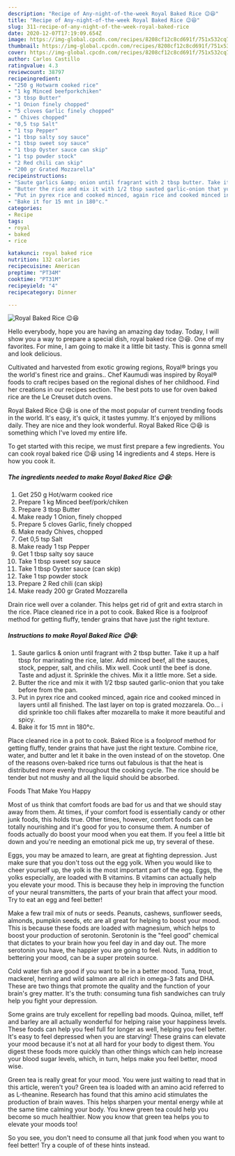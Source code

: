 ```yaml
---
description: "Recipe of Any-night-of-the-week Royal Baked Rice 😉😆"
title: "Recipe of Any-night-of-the-week Royal Baked Rice 😉😆"
slug: 311-recipe-of-any-night-of-the-week-royal-baked-rice
date: 2020-12-07T17:19:09.654Z
image: https://img-global.cpcdn.com/recipes/8208cf12c8cd691f/751x532cq70/royal-baked-rice-😉😆-recipe-main-photo.jpg
thumbnail: https://img-global.cpcdn.com/recipes/8208cf12c8cd691f/751x532cq70/royal-baked-rice-😉😆-recipe-main-photo.jpg
cover: https://img-global.cpcdn.com/recipes/8208cf12c8cd691f/751x532cq70/royal-baked-rice-😉😆-recipe-main-photo.jpg
author: Carlos Castillo
ratingvalue: 4.3
reviewcount: 38797
recipeingredient:
- "250 g Hotwarm cooked rice"
- "1 kg Minced beefporkchiken"
- "3 tbsp Butter"
- "1 Onion finely chopped"
- "5 cloves Garlic finely chopped"
- " Chives chopped"
- "0,5 tsp Salt"
- "1 tsp Pepper"
- "1 tbsp salty soy sauce"
- "1 tbsp sweet soy sauce"
- "1 tbsp Oyster sauce can skip"
- "1 tsp powder stock"
- "2 Red chili can skip"
- "200 gr Grated Mozzarella"
recipeinstructions:
- "Saute garlics &amp; onion until fragrant with 2 tbsp butter. Take it up a half tbsp for marinating the rice, later. Add minced beef, all the sauces, stock, pepper, salt, and chilis. Mix well. Cook until the beef is done. Taste and adjust it. Sprinkle the chives. Mix it a little more. Set a side."
- "Butter the rice and mix it with 1/2 tbsp sauted garlic-onion that you take before from the pan."
- "Put in pyrex rice and cooked minced, again rice and cooked minced in layers until all finished. The last layer on top is grated mozzarela. Oo... i did sprinkle too chili flakes after mozarella to make it more beautiful and spicy."
- "Bake it for 15 mnt in 180°c."
categories:
- Recipe
tags:
- royal
- baked
- rice

katakunci: royal baked rice 
nutrition: 132 calories
recipecuisine: American
preptime: "PT34M"
cooktime: "PT31M"
recipeyield: "4"
recipecategory: Dinner

---
```



![Royal Baked Rice 😉😆](https://img-global.cpcdn.com/recipes/8208cf12c8cd691f/751x532cq70/royal-baked-rice-😉😆-recipe-main-photo.jpg)

Hello everybody, hope you are having an amazing day today. Today, I will show you a way to prepare a special dish, royal baked rice 😉😆. One of my favorites. For mine, I am going to make it a little bit tasty. This is gonna smell and look delicious.

Cultivated and harvested from exotic growing regions, Royal® brings you the world&#39;s finest rice and grains.. Chef Kaumudi was inspired by Royal® foods to craft recipes based on the regional dishes of her childhood. Find her creations in our recipes section. The best pots to use for oven baked rice are the Le Creuset dutch ovens.

Royal Baked Rice 😉😆 is one of the most popular of current trending foods in the world. It's easy, it's quick, it tastes yummy. It's enjoyed by millions daily. They are nice and they look wonderful. Royal Baked Rice 😉😆 is something which I've loved my entire life.


To get started with this recipe, we must first prepare a few ingredients. You can cook royal baked rice 😉😆 using 14 ingredients and 4 steps. Here is how you cook it.

<!--inarticleads1-->

##### The ingredients needed to make Royal Baked Rice 😉😆:

1. Get 250 g Hot/warm cooked rice
1. Prepare 1 kg Minced beef/pork/chiken
1. Prepare 3 tbsp Butter
1. Make ready 1 Onion, finely chopped
1. Prepare 5 cloves Garlic, finely chopped
1. Make ready  Chives, chopped
1. Get 0,5 tsp Salt
1. Make ready 1 tsp Pepper
1. Get 1 tbsp salty soy sauce
1. Take 1 tbsp sweet soy sauce
1. Take 1 tbsp Oyster sauce (can skip)
1. Take 1 tsp powder stock
1. Prepare 2 Red chili (can skip)
1. Make ready 200 gr Grated Mozzarella


Drain rice well over a colander. This helps get rid of grit and extra starch in the rice. Place cleaned rice in a pot to cook. Baked Rice is a foolproof method for getting fluffy, tender grains that have just the right texture. 

<!--inarticleads2-->

##### Instructions to make Royal Baked Rice 😉😆:

1. Saute garlics &amp; onion until fragrant with 2 tbsp butter. Take it up a half tbsp for marinating the rice, later. Add minced beef, all the sauces, stock, pepper, salt, and chilis. Mix well. Cook until the beef is done. Taste and adjust it. Sprinkle the chives. Mix it a little more. Set a side.
1. Butter the rice and mix it with 1/2 tbsp sauted garlic-onion that you take before from the pan.
1. Put in pyrex rice and cooked minced, again rice and cooked minced in layers until all finished. The last layer on top is grated mozzarela. Oo... i did sprinkle too chili flakes after mozarella to make it more beautiful and spicy.
1. Bake it for 15 mnt in 180°c.


Place cleaned rice in a pot to cook. Baked Rice is a foolproof method for getting fluffy, tender grains that have just the right texture. Combine rice, water, and butter and let it bake in the oven instead of on the stovetop. One of the reasons oven-baked rice turns out fabulous is that the heat is distributed more evenly throughout the cooking cycle. The rice should be tender but not mushy and all the liquid should be absorbed. 

Foods That Make You Happy


Most of us think that comfort foods are bad for us and that we should stay away from them. At times, if your comfort food is essentially candy or other junk foods, this holds true. Other times, however, comfort foods can be totally nourishing and it's good for you to consume them. A number of foods actually do boost your mood when you eat them. If you feel a little bit down and you're needing an emotional pick me up, try several of these.

Eggs, you may be amazed to learn, are great at fighting depression. Just make sure that you don't toss out the egg yolk. When you would like to cheer yourself up, the yolk is the most important part of the egg. Eggs, the yolks especially, are loaded with B vitamins. B vitamins can actually help you elevate your mood. This is because they help in improving the function of your neural transmitters, the parts of your brain that affect your mood. Try to eat an egg and feel better!

Make a few trail mix of nuts or seeds. Peanuts, cashews, sunflower seeds, almonds, pumpkin seeds, etc are all great for helping to boost your mood. This is because these foods are loaded with magnesium, which helps to boost your production of serotonin. Serotonin is the "feel good" chemical that dictates to your brain how you feel day in and day out. The more serotonin you have, the happier you are going to feel. Nuts, in addition to bettering your mood, can be a super protein source.

Cold water fish are good if you want to be in a better mood. Tuna, trout, mackerel, herring and wild salmon are all rich in omega-3 fats and DHA. These are two things that promote the quality and the function of your brain's grey matter. It's the truth: consuming tuna fish sandwiches can truly help you fight your depression. 

Some grains are truly excellent for repelling bad moods. Quinoa, millet, teff and barley are all actually wonderful for helping raise your happiness levels. These foods can help you feel full for longer as well, helping you feel better. It's easy to feel depressed when you are starving! These grains can elevate your mood because it's not at all hard for your body to digest them. You digest these foods more quickly than other things which can help increase your blood sugar levels, which, in turn, helps make you feel better, mood wise.

Green tea is really great for your mood. You were just waiting to read that in this article, weren't you? Green tea is loaded with an amino acid referred to as L-theanine. Research has found that this amino acid stimulates the production of brain waves. This helps sharpen your mental energy while at the same time calming your body. You knew green tea could help you become so much healthier. Now you know that green tea helps you to elevate your moods too!

So you see, you don't need to consume all that junk food when you want to feel better! Try  a  couple of  of  these  hints  instead.

